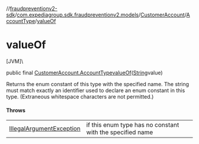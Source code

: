 //[fraudpreventionv2-sdk](../../../../index.md)/[com.expediagroup.sdk.fraudpreventionv2.models](../../index.md)/[CustomerAccount](../index.md)/[AccountType](index.md)/[valueOf](value-of.md)

# valueOf

[JVM]\

public final [CustomerAccount.AccountType](index.md)[valueOf](value-of.md)([String](https://docs.oracle.com/javase/8/docs/api/java/lang/String.html)value)

Returns the enum constant of this type with the specified name. The string must match exactly an identifier used to declare an enum constant in this type. (Extraneous whitespace characters are not permitted.)

#### Throws

| | |
|---|---|
| [IllegalArgumentException](https://kotlinlang.org/api/latest/jvm/stdlib/kotlin/-illegal-argument-exception/index.html) | if this enum type has no constant with the specified name |
